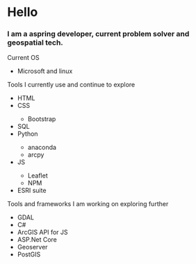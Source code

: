 <link rel="stylesheet" href="style.css">
<body>
    <h1>Hello</h1>
    <h3>I am a aspring developer, current problem solver and geospatial tech.</h3>
<p>Current OS</p>
<ul>
    <li>Microsoft and linux</li>
</ul>
<p>Tools I currently use and continue to explore</p>
<ul>
    <li>HTML</li>
    <li>CSS</li>
    <ul>
        <li>Bootstrap</li>
    </ul>
    <li>SQL</li>
    <li>Python</li>
    <ul>
        <li>anaconda</li>
        <li>arcpy</li>
    </ul>
    <li>JS</li>
    <ul>
        <li>Leaflet</li>
        <li>NPM</li>
    </ul>
    <li>ESRI suite</li>
</ul>
<p>Tools and frameworks I am working on exploring further</p>
<ul>
    <li> GDAL </li>
    <li> C# </li>
    <li>ArcGIS API for JS</li>
    <li>ASP.Net Core</li>
    <li>Geoserver</li>
    <li>PostGIS</li>
</ul>
</body>
</html>


<!---
Nolewp/Nolewp is a ✨ special ✨ repository because its `README.md` (this file) appears on your GitHub profile.
You can click the Preview link to take a look at your changes.
--->
